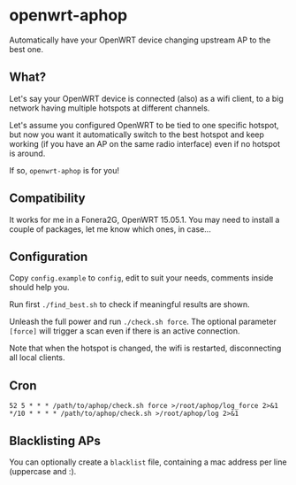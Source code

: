 # openwrt-aphop

Automatically have your OpenWRT device changing upstream AP to the best one.


## What?

Let's say your OpenWRT device is connected (also) as a wifi client, to a big network having multiple hotspots at different channels.

Let's assume you configured OpenWRT to be tied to one specific hotspot, but now you want it automatically switch to the best hotspot and keep working (if you have an AP on the same radio interface) even if no hotspot is around.

If so, `openwrt-aphop` is for you!


## Compatibility

It works for me in a Fonera2G, OpenWRT 15.05.1.
You may need to install a couple of packages, let me know which ones, in case...


## Configuration

Copy `config.example` to `config`, edit to suit your needs, comments inside should help you.

Run first `./find_best.sh` to check if meaningful results are shown.

Unleash the full power and run `./check.sh force`.
The optional parameter `[force]` will trigger a scan even if there is an active connection.

Note that when the hotspot is changed, the wifi is restarted, disconnecting all local clients.


## Cron

    52 5 * * * /path/to/aphop/check.sh force >/root/aphop/log_force 2>&1
    */10 * * * * /path/to/aphop/check.sh >/root/aphop/log 2>&1


## Blacklisting APs

You can optionally create a `blacklist` file, containing a mac address per line (uppercase and :).
